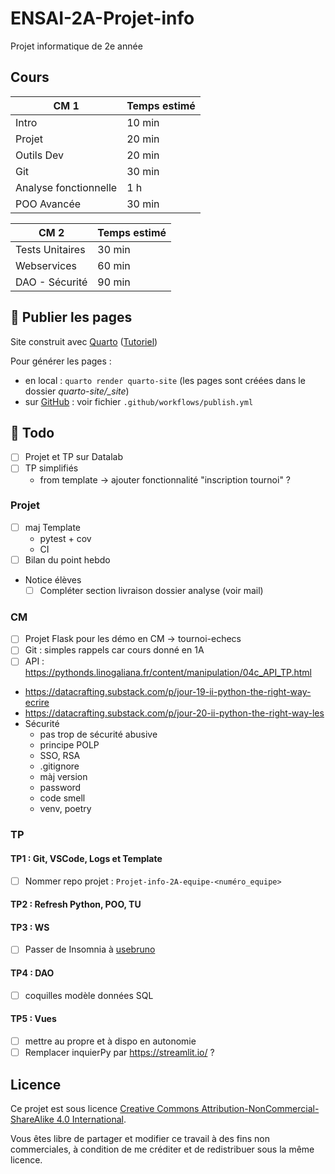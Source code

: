 # ENSAI-2A-Projet-info

Projet informatique de 2e année

## Cours

| CM 1                  | Temps estimé   |
|-----------------------|----------------|
| Intro                 | 10 min         |
| Projet                | 20 min         |
| Outils Dev            | 20 min         |
| Git                   | 30 min         |
| Analyse fonctionnelle | 1 h            |
| POO Avancée           | 30 min         |

| CM 2                  | Temps estimé   |
|-----------------------|----------------|
| Tests Unitaires       | 30 min         |
| Webservices           | 60 min         |
| DAO - Sécurité        | 90 min         |

## :rocket: Publier les pages

Site construit avec [Quarto](https://quarto.org/) ([Tutoriel](https://ludo2ne.github.io/Quarto-tuto/))

Pour générer les pages :

- en local : `quarto render quarto-site` (les pages sont créées dans le dossier *quarto-site/_site*)
- sur [GitHub](https://ludo2ne.github.io/ENSAI-2A-Projet-info) : voir fichier `.github/workflows/publish.yml`

## :construction: Todo

- [ ] Projet et TP sur Datalab
- [ ] TP simplifiés
  - from template -> ajouter fonctionnalité "inscription tournoi" ?

### Projet

- [ ] maj Template
  - pytest + cov
  - CI
- [ ] Bilan du point hebdo
- Notice élèves
  - [ ] Compléter section livraison dossier analyse (voir mail)

### CM

- [ ] Projet Flask pour les démo en CM -> tournoi-echecs
- [ ] Git : simples rappels car cours donné en 1A
- [ ] API : https://pythonds.linogaliana.fr/content/manipulation/04c_API_TP.html
- https://datacrafting.substack.com/p/jour-19-ii-python-the-right-way-ecrire
- https://datacrafting.substack.com/p/jour-20-ii-python-the-right-way-les
- Sécurité
  - pas trop de sécurité abusive
  - principe POLP
  - SSO, RSA
  - .gitignore
  - màj version
  - password
  - code smell
  - venv, poetry

### TP

#### TP1 : Git, VSCode, Logs et Template

- [ ] Nommer repo projet : `Projet-info-2A-equipe-<numéro_equipe>`

#### TP2 : Refresh Python, POO, TU

#### TP3 : WS

- [ ] Passer de Insomnia à [usebruno](https://www.usebruno.com/)

#### TP4 : DAO
  
- [ ] coquilles modèle données SQL

#### TP5 : Vues

- [ ] mettre au propre et à dispo en autonomie
- [ ] Remplacer inquierPy par https://streamlit.io/ ? 

## Licence

Ce projet est sous licence [Creative Commons Attribution-NonCommercial-ShareAlike 4.0 International](https://creativecommons.org/licenses/by-nc-sa/4.0/).

Vous êtes libre de partager et modifier ce travail à des fins non commerciales, à condition de me créditer et de redistribuer sous la même licence.

